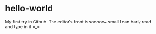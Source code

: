 # hello-world
My first try in Github.
The editor's front is sooooo~ small
I can barly read and type in it =_=
